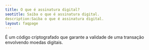 ```yaml
---
title: O que é assinatura digital?
seotitle: Saiba o que é assinatura digital.
description:Saiba o que é assinatura digital.
layout: faqpage
---
```

É um código criptografado que garante a validade de uma transação envolvendo moedas digitais. 
